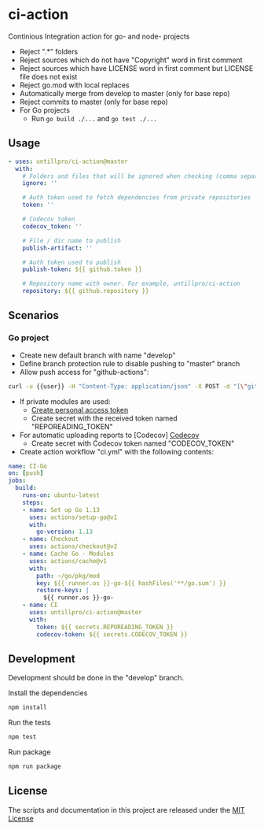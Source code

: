 # ci-action

Continious Integration action for go- and node- projects

* Reject ".*" folders
* Reject sources which do not have "Copyright" word in first comment
* Reject sources which have LICENSE word in first comment but LICENSE file does not exist
* Reject go.mod with local replaces
* Automatically merge from develop to master (only for base repo)
* Reject commits to master (only for base repo)
* For Go projects
  * Run `go build ./...` and `go test ./...`

## Usage

```yaml
- uses: untillpro/ci-action@master
  with:
    # Folders and files that will be ignored when checking (comma separated)
    ignore: ''

    # Auth token used to fetch dependencies from private repositories
    token: ''

    # Codecov token
    codecov_token: ''

    # File / dir name to publish
    publish-artifact: ''

    # Auth token used to publish
    publish-token: ${{ github.token }}

    # Repository name with owner. For example, untillpro/ci-action
    repository: ${{ github.repository }}
```

## Scenarios

### Go project

* Create new default branch with name "develop"
* Define branch protection rule to disable pushing to "master" branch
* Allow push access for "github-actions":

```sh
curl -u {{user}} -H "Content-Type: application/json" -X POST -d "[\"github-actions\"]" https://api.github.com/repos/{{organization}}/{{repo}}/branches/master/protection/restrictions/apps
```

* If private modules are used:
  * [Create personal access token](https://help.github.com/en/github/authenticating-to-github/creating-a-personal-access-token-for-the-command-line#creating-a-token)
  * Create secret with the received token named "REPOREADING_TOKEN"
* For automatic uploading reports to [Codecov] [Codecov](https://codecov.io/)
  * Create secret with Codecov token named "CODECOV_TOKEN"
* Create action workflow "ci.yml" with the following contents:

```yaml
name: CI-Go
on: [push]
jobs:
  build:
    runs-on: ubuntu-latest
    steps:
    - name: Set up Go 1.13
      uses: actions/setup-go@v1
      with:
        go-version: 1.13
    - name: Checkout
      uses: actions/checkout@v2
    - name: Cache Go - Modules
      uses: actions/cache@v1
      with:
        path: ~/go/pkg/mod
        key: ${{ runner.os }}-go-${{ hashFiles('**/go.sum') }}
        restore-keys: |
          ${{ runner.os }}-go-
    - name: CI
      uses: untillpro/ci-action@master
      with:
        token: ${{ secrets.REPOREADING_TOKEN }}
        codecov-token: ${{ secrets.CODECOV_TOKEN }}
```

## Development

Development should be done in the "develop" branch.

Install the dependencies

```sh
npm install
```

Run the tests

```sh
npm test
```

Run package

```sh
npm run package
```

## License

The scripts and documentation in this project are released under the [MIT License](LICENSE)
